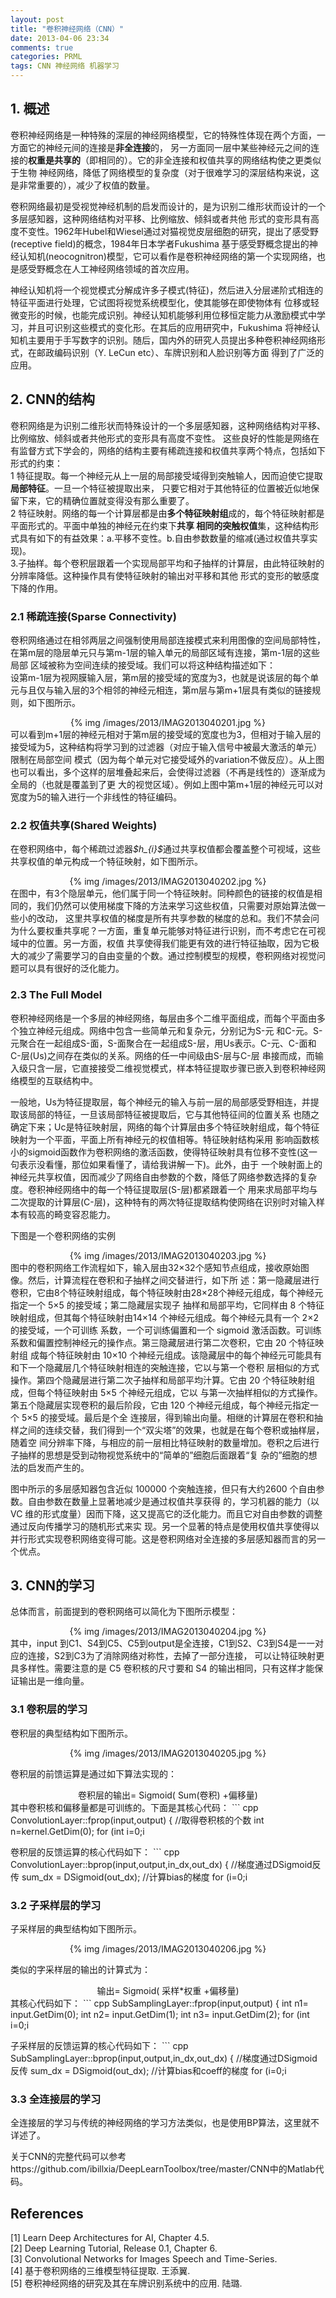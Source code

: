 ```yaml
---
layout: post
title: "卷积神经网络（CNN）"
date: 2013-04-06 23:34
comments: true
categories: PRML
tags: CNN 神经网络 机器学习
---
```

<h2>1. 概述</h2>
<p>卷积神经网络是一种特殊的深层的神经网络模型，它的特殊性体现在两个方面，一方面它的神经元间的连接是<strong>非全连接</strong>的，
另一方面同一层中某些神经元之间的连接的<strong>权重是共享的</strong>（即相同的）。它的非全连接和权值共享的网络结构使之更类似于生物
神经网络，降低了网络模型的复杂度（对于很难学习的深层结构来说，这是非常重要的），减少了权值的数量。</p>

<p>卷积网络最初是受视觉神经机制的启发而设计的，是为识别二维形状而设计的一个多层感知器，这种网络结构对平移、比例缩放、倾斜或者共他
形式的变形具有高度不变性。1962年Hubel和Wiesel通过对猫视觉皮层细胞的研究，提出了感受野(receptive field)的概念，1984年日本学者Fukushima
基于感受野概念提出的神经认知机(neocognitron)模型，它可以看作是卷积神经网络的第一个实现网络，也是感受野概念在人工神经网络领域的首次应用。</p>

<p>神经认知机将一个视觉模式分解成许多子模式(特征)，然后进入分层递阶式相连的特征平面进行处理，它试图将视觉系统模型化，使其能够在即使物体有
位移或轻微变形的时候，也能完成识别。神经认知机能够利用位移恒定能力从激励模式中学习，并且可识别这些模式的变化形。在其后的应用研究中，Fukushima
将神经认知机主要用于手写数字的识别。随后，国内外的研究人员提出多种卷积神经网络形式，在邮政编码识别（Y. LeCun etc）、车牌识别和人脸识别等方面
得到了广泛的应用。</p>

<h2>2. CNN的结构</h2>
<p>卷积网络是为识别二维形状而特殊设计的一个多层感知器，这种网络结构对平移、比例缩放、倾斜或者共他形式的变形具有高度不变性。
这些良好的性能是网络在有监督方式下学会的，网络的结构主要有稀疏连接和权值共享两个特点，包括如下形式的约束：</br>
1 特征提取。每一个神经元从上一层的局部接受域得到突触输人，因而迫使它提取<strong>局部特征</strong>。一旦一个特征被提取出来，
只要它相对于其他特征的位置被近似地保留下来，它的精确位置就变得没有那么重要了。</br>
2 特征映射。网络的每一个计算层都是由<strong>多个特征映射组</strong>成的，每个特征映射都是平面形式的。平面中单独的神经元在约束下<strong>共享
相同的突触权值</strong>集，这种结构形式具有如下的有益效果：a.平移不变性。b.自由参数数量的缩减(通过权值共享实现)。</br>
3.子抽样。每个卷积层跟着一个实现局部平均和子抽样的计算层，由此特征映射的分辨率降低。这种操作具有使特征映射的输出对平移和其他
形式的变形的敏感度下降的作用。</p>
<!--more-->

<h3>2.1 稀疏连接(Sparse Connectivity)</h3>
<p>卷积网络通过在相邻两层之间强制使用局部连接模式来利用图像的空间局部特性，在第m层的隐层单元只与第m-1层的输入单元的局部区域有连接，第m-1层的这些局部
区域被称为空间连续的接受域。我们可以将这种结构描述如下：</br>
设第m-1层为视网膜输入层，第m层的接受域的宽度为3，也就是说该层的每个单元与且仅与输入层的3个相邻的神经元相连，第m层与第m+1层具有类似的链接规则，如下图所示。
<center>{% img /images/2013/IMAG2013040201.jpg %}</center>
可以看到m+1层的神经元相对于第m层的接受域的宽度也为3，但相对于输入层的接受域为5，这种结构将学习到的过滤器（对应于输入信号中被最大激活的单元）限制在局部空间
模式（因为每个单元对它接受域外的variation不做反应）。从上图也可以看出，多个这样的层堆叠起来后，会使得过滤器（不再是线性的）逐渐成为全局的（也就是覆盖到了更
大的视觉区域）。例如上图中第m+1层的神经元可以对宽度为5的输入进行一个非线性的特征编码。
</p>

<h3>2.2 权值共享(Shared Weights)</h3>
<p>在卷积网络中，每个稀疏过滤器<em>$h_{i}$</em>通过共享权值都会覆盖整个可视域，这些共享权值的单元构成一个特征映射，如下图所示。
<center>{% img /images/2013/IMAG2013040202.jpg %}</center>
在图中，有3个隐层单元，他们属于同一个特征映射。同种颜色的链接的权值是相同的，我们仍然可以使用梯度下降的方法来学习这些权值，只需要对原始算法做一些小的改动，
这里共享权值的梯度是所有共享参数的梯度的总和。我们不禁会问为什么要权重共享呢？一方面，重复单元能够对特征进行识别，而不考虑它在可视域中的位置。另一方面，权值
共享使得我们能更有效的进行特征抽取，因为它极大的减少了需要学习的自由变量的个数。通过控制模型的规模，卷积网络对视觉问题可以具有很好的泛化能力。
</p>

<h3>2.3 The Full Model</h3>
<p>卷积神经网络是一个多层的神经网络，每层由多个二维平面组成，而每个平面由多个独立神经元组成。网络中包含一些简单元和复杂元，分别记为S-元
和C-元。S-元聚合在一起组成S-面，S-面聚合在一起组成S-层，用Us表示。C-元、C-面和C-层(Us)之间存在类似的关系。网络的任一中间级由S-层与C-层
串接而成，而输入级只含一层，它直接接受二维视觉模式，样本特征提取步骤已嵌入到卷积神经网络模型的互联结构中。</p>

<p>一般地，Us为特征提取层，每个神经元的输入与前一层的局部感受野相连，并提取该局部的特征，一旦该局部特征被提取后，它与其他特征间的位置关系
也随之确定下来；Uc是特征映射层，网络的每个计算层由多个特征映射组成，每个特征映射为一个平面，平面上所有神经元的权值相等。特征映射结构采用
影响函数核小的sigmoid函数作为卷积网络的激活函数，使得特征映射具有位移不变性(这一句表示没看懂，那位如果看懂了，请给我讲解一下)。此外，由于
一个映射面上的神经元共享权值，因而减少了网络自由参数的个数，降低了网络参数选择的复杂度。卷积神经网络中的每一个特征提取层(S-层)都紧跟着一个
用来求局部平均与二次提取的计算层(C-层)，这种特有的两次特征提取结构使网络在识别时对输入样本有较高的畸变容忍能力。</p>

<p>下图是一个卷积网络的实例
<center>{% img /images/2013/IMAG2013040203.jpg %}</center>
图中的卷积网络工作流程如下，输入层由32×32个感知节点组成，接收原始图像。然后，计算流程在卷积和子抽样之间交替进行，如下所
述：第一隐藏层进行卷积，它由8个特征映射组成，每个特征映射由28×28个神经元组成，每个神经元指定一个 5×5 的接受域；第二隐藏层实现子
抽样和局部平均，它同样由 8 个特征映射组成，但其每个特征映射由14×14 个神经元组成。每个神经元具有一个 2×2 的接受域，一个可训练
系数，一个可训练偏置和一个 sigmoid 激活函数。可训练系数和偏置控制神经元的操作点。第三隐藏层进行第二次卷积，它由 20 个特征映射组
成每个特征映射由 10×10 个神经元组成。该隐藏层中的每个神经元可能具有和下一个隐藏层几个特征映射相连的突触连接，它以与第一个卷积
层相似的方式操作。第四个隐藏层进行第二次子抽样和局部平均汁算。它由 20 个特征映射组成，但每个特征映射由 5×5 个神经元组成，它以
与第一次抽样相似的方式操作。第五个隐藏层实现卷积的最后阶段，它由 120 个神经元组成，每个神经元指定一个 5×5 的接受域。最后是个全
连接层，得到输出向量。相继的计算层在卷积和抽样之间的连续交替，我们得到一个“双尖塔”的效果，也就是在每个卷积或抽样层，随着空
间分辨率下降，与相应的前一层相比特征映射的数量增加。卷积之后进行子抽样的思想是受到动物视觉系统中的“简单的”细胞后面跟着“复
杂的”细胞的想法的启发而产生的。</p>

<p>图中所示的多层感知器包含近似 100000 个突触连接，但只有大约2600 个自由参数。自由参数在数量上显著地减少是通过权值共享获得
的，学习机器的能力（以 VC 维的形式度量）因而下降，这又提高它的泛化能力。而且它对自由参数的调整通过反向传播学习的随机形式来实
现。另一个显著的特点是使用权值共享使得以并行形式实现卷积网络变得可能。这是卷积网络对全连接的多层感知器而言的另一个优点。</p>

<h2>3. CNN的学习</h2>
<p>总体而言，前面提到的卷积网络可以简化为下图所示模型：
<center>{% img /images/2013/IMAG2013040204.jpg %}</center>
其中，input 到C1、S4到C5、C5到output是全连接，C1到S2、C3到S4是一一对应的连接，S2到C3为了消除网络对称性，去掉了一部分连接，
可以让特征映射更具多样性。需要注意的是 C5 卷积核的尺寸要和 S4 的输出相同，只有这样才能保证输出是一维向量。</p>

<h3>3.1 卷积层的学习</h3>
<p>卷积层的典型结构如下图所示。
<center>{% img /images/2013/IMAG2013040205.jpg %}</center>
</p>

<p>卷积层的前馈运算是通过如下算法实现的：</br>
<center>卷积层的输出= Sigmoid( Sum(卷积) +偏移量) </center>
其中卷积核和偏移量都是可训练的。下面是其核心代码：
``` cpp
ConvolutionLayer::fprop(input,output) {
	//取得卷积核的个数
	int n=kernel.GetDim(0);
	for (int i=0;i<n;i++) {
		//第i个卷积核对应输入层第a个特征映射，输出层的第b个特征映射
		//这个卷积核可以形象的看作是从输入层第a个特征映射到输出层的第b个特征映射的一个链接
		int a=table[i][0], b=table[i][1];
		//用第i个卷积核和输入层第a个特征映射做卷积
		convolution = Conv(input[a],kernel[i]);
		//把卷积结果求和
		sum[b] +=convolution;
	}
	for (i=0;i<(int)bias.size();i++) {
		//加上偏移量
		sum[i] += bias[i];
	}
	//调用Sigmoid函数
	output = Sigmoid(sum);
}
```
其中，input是 n1×n2×n3 的矩阵，n1是输入层特征映射的个数，n2是输入层特征映射的宽度，n3是输入层特征映射的高度。output, sum, convolution,
bias是n1×(n2-kw+1)×(n3-kh+1)的矩阵，kw,kh是卷积核的宽度高度(图中是5×5)。kernel是卷积核矩阵。table是连接表，即如果第a输入和第b个输出之间
有连接，table里就会有[a,b]这一项，而且每个连接都对应一个卷积核。</p>

<p>卷积层的反馈运算的核心代码如下：
``` cpp
ConvolutionLayer::bprop(input,output,in_dx,out_dx) {
	//梯度通过DSigmoid反传
	sum_dx = DSigmoid(out_dx);
	//计算bias的梯度
	for (i=0;i<bias.size();i++)	{
		bias_dx[i] = sum_dx[i];
	}
	//取得卷积核的个数
	int n=kernel.GetDim(0);
	for (int i=0;i<n;i++)
	{
		int a=table[i][0],b=table[i][1];
		//用第i个卷积核和第b个输出层反向卷积（即输出层的一点乘卷积模板返回给输入层），并把结果累加到第a个输入层
		input_dx[a] += DConv(sum_dx[b],kernel[i]);
		//用同样的方法计算卷积模板的梯度
		kernel_dx[i] += DConv(sum_dx[b],input[a]);
	}
}
```
其中in_dx,out_dx 的结构和 input,output 相同，代表的是相应点的梯度。
</p>
<p></p>

<h3>3.2 子采样层的学习</h3>
<p>子采样层的典型结构如下图所示。
<center>{% img /images/2013/IMAG2013040206.jpg %}</center></p>

<p>类似的字采样层的输出的计算式为：</br>
<center>输出= Sigmoid( 采样*权重 +偏移量)</center>
其核心代码如下：
``` cpp
SubSamplingLayer::fprop(input,output) {
	int n1= input.GetDim(0);
	int n2= input.GetDim(1);
	int n3= input.GetDim(2);
	for (int i=0;i<n1;i++) {
		for (int j=0;j<n2;j++) {
			for (int k=0;k<n3;k++) {
				//coeff 是可训练的权重，sw 、sh 是采样窗口的尺寸。
				sub[i][j/sw][k/sh] += input[i][j][k]*coeff[i];
			}
		}
	}
	for (i=0;i<n1;i++) {
		//加上偏移量
		sum[i] = sub[i] + bias[i];
	}
	output = Sigmoid(sum);
}
```
</p>

<p>子采样层的反馈运算的核心代码如下：
``` cpp
SubSamplingLayer::bprop(input,output,in_dx,out_dx) {
	//梯度通过DSigmoid反传
	sum_dx = DSigmoid(out_dx);
	//计算bias和coeff的梯度
	for (i=0;i<n1;i++) {
		coeff_dx[i] = 0;
		bias_dx[i] = 0;
		for (j=0;j<n2/sw;j++)
			for (k=0;k<n3/sh;k++) {
				coeff_dx[i] += sub[j][k]*sum_dx[i][j][k];
				bias_dx[i] += sum_dx[i][j][k]);
			}
	}
	for (i=0;i<n1;i++) {
		for (j=0;j<n2;j++)
			for (k=0;k<n3;k++) {
				in_dx[i][j][k] = coeff[i]*sum_dx[i][j/sw][k/sh];
			}
	}
}
```
</p>

<h3>3.3 全连接层的学习</h3>
<p>全连接层的学习与传统的神经网络的学习方法类似，也是使用BP算法，这里就不详述了。</p>

<p>关于CNN的完整代码可以参考https://github.com/ibillxia/DeepLearnToolbox/tree/master/CNN中的Matlab代码。</p>

<h2>References</h2>
<p>[1] Learn Deep Architectures for AI, Chapter 4.5.</br>
[2] Deep Learning Tutorial, Release 0.1, Chapter 6.</br>
[3] Convolutional Networks for Images Speech and Time-Series.</br>
[4] 基于卷积网络的三维模型特征提取. 王添翼.</br>
[5] 卷积神经网络的研究及其在车牌识别系统中的应用. 陆璐.
</p>
